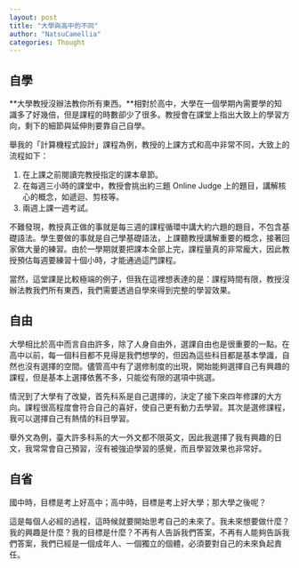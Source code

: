 ```yaml
---
layout: post
title: "大學與高中的不同"
author: "NatsuCamellia"
categories: Thought
---
```


## 自學

**大學教授沒辦法教你所有東西。**相對於高中，大學在一個學期內需要學的知識多了好幾倍，但是課程的時數卻少了很多。教授會在課堂上指出大致上的學習方向，剩下的細節與延伸則要靠自己自學。

舉我的「計算機程式設計」課程為例，教授的上課方式和高中非常不同，大致上的流程如下：
1. 在上課之前閱讀完教授指定的課本章節。
2. 在每週三小時的課堂中，教授會挑出約三題 Online Judge 上的題目，講解核心的概念，如遞迴、剪枝等。
3. 兩週上課一週考試。

不難發現，教授真正做的事就是每三週的課程循環中講大約六題的題目，不包含基礎語法。學生要做的事就是自己學基礎語法，上課聽教授講解重要的概念，接著回家做大量的練習。由於一學期就要把課本全部上完，課程量真的非常龐大，因此教授預估每週要練習十個小時，才能通過這門課程。

當然，這堂課是比較極端的例子，但我在這裡想表達的是：課程時間有限，教授沒辦法教我們所有東西，我們需要透過自學來得到完整的學習效果。

## 自由

大學相比於高中而言自由許多，除了人身自由外，選課自由也是很重要的一點。在高中以前，每一個科目都不見得是我們想學的，但因為這些科目都是基本學識，自然也沒有選擇的空間。儘管高中有了選修制度的出現，開始能夠選擇自己有興趣的課程，但是基本上選擇依舊不多，只能從有限的選項中挑選。

情況到了大學有了改變，首先科系是自己選擇的，決定了接下來四年修課的大方向。課程很高程度會符合自己的喜好，使自己更有動力去學習。其次是選修課程，我可以選擇自己有熱情的科目學習。

舉外文為例，臺大許多科系的大一外文都不限英文，因此我選擇了我有興趣的日文，我常常會自己預習，沒有被強迫學習的感覺，而且學習效果也非常好。

## 自省

國中時，目標是考上好高中；高中時，目標是考上好大學；那大學之後呢？

這是每個人必經的過程，這時候就要開始思考自己的未來了。我未來想要做什麼？我的興趣是什麼？我的目標是什麼？不再有人告訴我們答案，不再有人能夠告訴我們答案，我們已經是一個成年人、一個獨立的個體，必須要對自己的未來負起責任。